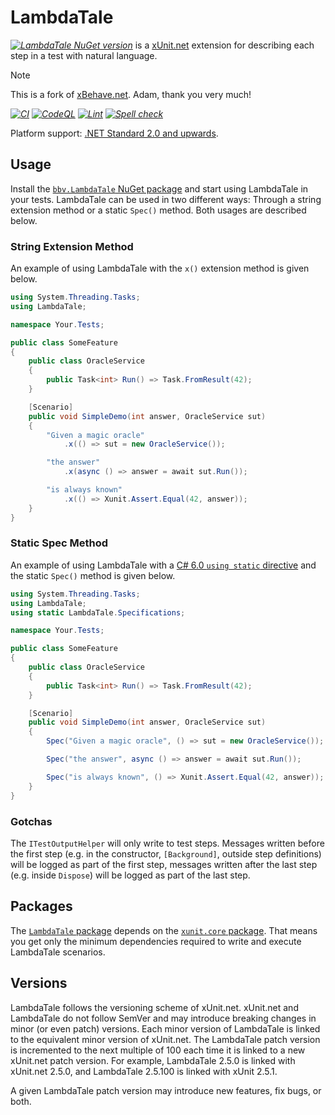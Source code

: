 # LambdaTale

_[![LambdaTale NuGet version](https://img.shields.io/nuget/v/bbv.LambdaTale?label=bbv.LambdaTale
)](https://www.nuget.org/packages/bbv.LambdaTale)_ is a [xUnit.net](https://github.com/xunit/xunit) extension for describing each step in a test with natural language.

> [!NOTE]
> This is a fork of [xBehave.net](https://github.com/adamralph/xbehave.net). Adam, thank you very much!

_[![CI](https://github.com/bbvch/LambdaTale/workflows/.github/workflows/ci.yml/badge.svg)](https://github.com/bbvch/LambdaTale/actions?query=workflow%3A.github%2Fworkflows%2Fci.yml)_
_[![CodeQL](https://github.com/bbvch/LambdaTale/workflows/.github/workflows/codeql-analysis.yml/badge.svg)](https://github.com/bbvch/LambdaTale/actions?query=workflow%3A.github%2Fworkflows%2Fcodeql-analysis.yml)_
_[![Lint](https://github.com/bbvch/LambdaTale/workflows/.github/workflows/lint.yml/badge.svg)](https://github.com/bbvch/LambdaTale/actions?query=workflow%3A.github%2Fworkflows%2Flint.yml)_
_[![Spell check](https://github.com/bbvch/LambdaTale/workflows/.github/workflows/spell-check.yml/badge.svg)](https://github.com/bbvch/LambdaTale/actions?query=workflow%3A.github%2Fworkflows%2Fspell-check.yml)_

Platform support: [.NET Standard 2.0 and upwards](https://docs.microsoft.com/en-us/dotnet/standard/net-standard).

## Usage

Install the [`bbv.LambdaTale` NuGet package](https://www.nuget.org/packages/bbv.LambdaTale) and start using LambdaTale in your tests.
LambdaTale can be used in two different ways: Through a string extension method or a static `Spec()` method. Both usages are described below.

### String Extension Method

An example of using LambdaTale with the `x()` extension method is given below.

```csharp
using System.Threading.Tasks;
using LambdaTale;

namespace Your.Tests;

public class SomeFeature
{
    public class OracleService
    {
        public Task<int> Run() => Task.FromResult(42);
    }

    [Scenario]
    public void SimpleDemo(int answer, OracleService sut)
    {
        "Given a magic oracle"
            .x(() => sut = new OracleService());

        "the answer"
            .x(async () => answer = await sut.Run());

        "is always known"
            .x(() => Xunit.Assert.Equal(42, answer));
    }
}
```

### Static Spec Method

An example of using LambdaTale with a [C# 6.0 `using static` directive](https://learn.microsoft.com/en-us/dotnet/csharp/language-reference/keywords/using-directive#static-modifier) and the static `Spec()` method is given below.

```csharp
using System.Threading.Tasks;
using LambdaTale;
using static LambdaTale.Specifications;

namespace Your.Tests;

public class SomeFeature
{
    public class OracleService
    {
        public Task<int> Run() => Task.FromResult(42);
    }

    [Scenario]
    public void SimpleDemo(int answer, OracleService sut)
    {
        Spec("Given a magic oracle", () => sut = new OracleService());

        Spec("the answer", async () => answer = await sut.Run());

        Spec("is always known", () => Xunit.Assert.Equal(42, answer));
    }
}
```

### Gotchas

The `ITestOutputHelper` will only write to test steps. Messages written before the first step (e.g. in the constructor, `[Background]`, outside step definitions) will be logged as part of the first step, messages written after the last step (e.g. inside `Dispose`) will be logged as part of the last step.

## Packages

The [`LambdaTale` package](https://www.nuget.org/packages/bbv.LambdaTale) depends on the [`xunit.core` package](https://www.nuget.org/packages/xunit.core/). That means you get only the minimum dependencies required to write and execute LambdaTale scenarios.

## Versions

LambdaTale follows the versioning scheme of xUnit.net. xUnit.net and LambdaTale do not follow SemVer and may introduce breaking changes in minor (or even patch) versions. Each minor version of LambdaTale is linked to the equivalent minor version of xUnit.net. The LambdaTale patch version is incremented to the next multiple of 100 each time it is linked to a new xUnit.net patch version. For example, LambdaTale 2.5.0 is linked with xUnit.net 2.5.0, and LambdaTale 2.5.100 is linked with xUnit 2.5.1.

A given LambdaTale patch version may introduce new features, fix bugs, or both.
